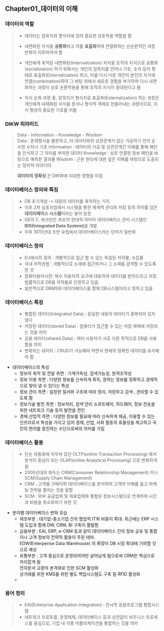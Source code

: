 ## Chapter01_데이터의 이해

### 데이터의 역할
> * 데이터는 암묵지와 형식지에 있어 중요한 상호작용 역할을 함
>  * 내면화된 지식을 <b>공통화</b>하고 이를  <b>표출화</b>하여 연결화하는 선순환적인 과정 반복이 이루어져야 함  
> * 개인에게 축적된 내면화된(internalization) 지식을 조직의 지식으로 공통화(socialization) 하기 위해서는 개인의 암묵지를 언어나 기호, 숫자 등의 형태로 표출화(Externalization) 하고, 이를 다시 다른 개인이 본인의 지식에 연결(combination)하여 그 바탕 위에서 새로운 경험을 부가하여 다시 내면화하는 과정이 상호 순환작용을 통해 조직의 지식이 증대된다고 봄
> 
> * 지식 순화 과정 중, 암묵지가 형식지로 표출화(Externalization) 하는 과정은 개인에게 내재화된 지식을 문서나 형식적 객체로 만들어내는 과정이므로, 지식 형성의 중요한 기초를 이룸
 
### DIKW 피라미드
> Data - Information - Knowledge - Wisdom  
> Data : 존재형식을 불문하고, 타 데이터와의 상관관계가 없는 가공하기 전의 순수한 수치나 기호
> Information : 데이터의 가공 및 상관관계간 이해를 통해 패턴을 인식하고 그 의미를 부여한 데이터
> Knowledge : 상호 연결된 정보 패턴을 바탕으로 예측한 결과물
> Wisdom     : 근본 원리에 대한 깊은 이해를 바탕으로 도출되는 창의적 아이디어

> <b>데이터의 정확성</b> 은 DIKW에 지대한 영향을 미침  

### 데이터베이스 정의와 특징  
> * DB 초기개념 -> 대량의 데이터를 축적하는 기지  
> * 이후 2차 심포지엄에서 시스템을 통한 체계적 관리와 저장 등의 의미를 담은
> <b>데이터베이스 시스템</b>이라는 용어 등장    
> * GE의 C. 바크만은 최초의 현대적 의미의 데이터베이스 관리 시스템인 <b>IDS(Integrated Data System)</b>을 개발  
> * 이후 1970년대 초반 유럽에서 데이터베이스라는 단어가 일반화  

### 데이터베이스 정의  

> *  EU에서의 정의 : 개별적으로 접근 할 수 있는 독립된 저작물, 수집물  
> * 국내 저작권법   :  개별적으로 소재에 접근하거나 그 소재를 검색할 수 있도록 한 것  
> * 컴퓨터용어사전: 복수 이용자의 요구에 대응하여 데이터를 받아드리고 저장. 법률적으로 DB를 저작물로 인정하고 있음  
> * 일반적으로 DBMS와 데이터베이스를 함께 DB시스템이라고 칭하고 있음  

### 데이터베이스 특징  
> * 통합된 데이터(Integrated Data) : 동일한 내용의 데이터가 중복되어 있지 않다  
> * 저장된 데이터(stored Data)      : 컴퓨터가 접근할 수 있는 저장 매체에 저장되는 것을 의미  
> * 공용 데이터(shared Data)         : 여러 사용자가 서로 다른 목적으로 DB를 사용함을 의미  
> * 변화되는 데이터 : CRUD가 가능해야 하면서 현재의 정확한 데이터를 유지해야 함

* 데이터베이스의 특성
  * 정보의 축적 및 전달 측면 : 기계가독성, 검색가능성, 원격조작성
  * 정보 이용 측면 : 다양한 정보를 신속하게 획득, 원하는 정보를 정확하고 경제적으로 찾아 낼 수 있다는 특성
  * 정보 관리 측면 : 일정한 질서와 구조에 따라 정리, 저장하고 검색 , 관리할 수 있도록 함
  * 정보기술 발전 측면 : 정보처리, 검색'관리 소프트웨어, 하드웨어, 정보 전송을 위한 네트워크 기술 등의 발전을 견인
  * 경제.산업적 측면 : 다양한 정보를 필요에 따라 신속하게 제공, 이용할 수 있는 인프라로서 특성을 가지고 있어 경제, 산업, 사회 활동의 효율성을 제고하고 국민의 편의를 증진하는 수단으로써의 의미를 가짐
  
  
### 데이터베이스 활용  
>* 단순 자동화에 치우쳐 있던 OLTP(online Transaction Processing) 에서 분석이 중심이 되는 OLAP(online Analytical Processing) 으로 변화하게 됨
>* 2000년대의 화두는 CRM(Consumer Relationship Management) 이나 SCM(Supply Chain Management)    
>* CRM : 고객별 구매이력 데이터베이스를 분석하여 고객의 이해를 돕고 마케팅 전략을 펼치는 것을 말함 
>* SCM : 외부 공급업체 및 제휴업체와 통합된 정보시스템으로 연계하여 시간과 비용을 최소화하기 위한 것   

* 분야별 데이터베이스 변화 모습
  * 제조부분 : 대기업-중소기업 간의 협업적 IT화 비중이 확대. 최근에는 ERP 시스템 도입과 함께 DW, CRM, BI 구축이 활발함
  * 금융부분 : EAI, ERP, e-CRM 등과 같이 데이터베이스 간의 정보 공유 및 통합이나 고객 정보의 전략적 활용이 주된 테마.   
  EDW(Enterperise Data Warehouse) 의 확장이 DB 시장 확대에 기여할 것으로 예상  
   * 유통부분 : 고객 중심으로 운영되어야만 살아남게 됨으로써 CRM은 핵심으로 자리잡게 됨  
   전자문서 교환의 본격화로 인한 SCM 활성화  
   상거래를 위한 KMS를 위한 별도 백업시스템도 구축 됨 
  RFID 활성화
  * 


### 용어 정리
> * EAI(Enterprise Application Integration) : 전사적 응용프로그램 통합시스템  
> * 네트워크 프로토콜, 운영체제, 데이터베이스 등과 상관없이 비즈니스 프로세스를 중심으로, 기업 내 각종 어플리케이션을 통합하는 것을 의미  

